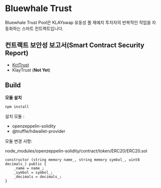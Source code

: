 # Bluewhale Trust

Bluewhale Trust Pool은 KLAYswap 유동성 풀 재예치 투자자의 반복적인 작업을 자동화하는 스마트 컨트랙트입니다.



## 컨트랙트 보안성 보고서(Smart Contract Security Report)

* [KctTrust](./report/KctTrust/README.md)
* KlayTrust (**Not Yet**)



## Build

**모듈 설치**

```
npm install
```

설치 모듈 :

* openzeppelin-solidity
* @truffle/hdwallet-provider



모듈 변경 사항: 

node_modules/openzeppelin-solidity/contract/token/ERC20/ERC20.sol

```
constructor (string memory name_, string memory symbol_, uint8 decimals_) public {
    _name = name_;
    _symbol = symbol_;
    _decimals = decimals_;
}
```

